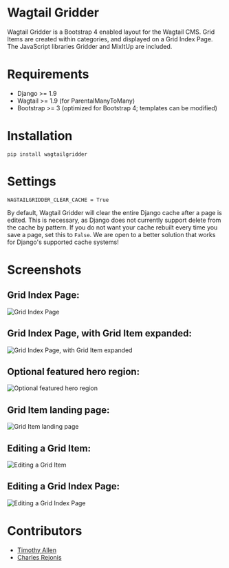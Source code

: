 # Wagtail Gridder

Wagtail Gridder is a Bootstrap 4 enabled layout for the Wagtail CMS. Grid Items are created within categories, and displayed on a Grid Index Page. The JavaScript libraries Gridder and MixItUp are included.

# Requirements

* Django >= 1.9
* Wagtail >= 1.9 (for ParentalManyToMany)
* Bootstrap >= 3 (optimized for Bootstrap 4; templates can be modified)

# Installation

    pip install wagtailgridder

# Settings

    WAGTAILGRIDDER_CLEAR_CACHE = True

By default, Wagtail Gridder will clear the entire Django cache after a page is edited. This is necessary, as Django does not currently support delete from the cache by pattern. If you do not want your cache rebuilt every time you save a page, set this to `False`. We are open to a better solution that works for Django's supported cache systems!

# Screenshots

## Grid Index Page:

![Grid Index Page](img/grid_index_page.jpg)

## Grid Index Page, with Grid Item expanded:

![Grid Index Page, with Grid Item expanded](img/grid_index_page_expanded.jpg)

## Optional featured hero region:

![Optional featured hero region](img/featured_hero.jpg)

## Grid Item landing page:

![Grid Item landing page](img/grid_item.jpg)

## Editing a Grid Item:

![Editing a Grid Item](img/edit_grid_item.jpg)

## Editing a Grid Index Page:

![Editing a Grid Index Page](img/edit_grid_index_page.jpg)

# Contributors

* [Timothy Allen](https://github.com/FlipperPA)
* [Charles Rejonis](https://github.com/rejonis)
